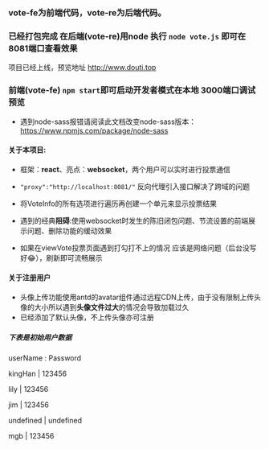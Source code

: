 ### vote-fe为前端代码，vote-re为后端代码。

### 已经打包完成 在后端(vote-re)用node 执行 `node vote.js` 即可在8081端口查看效果

项目已经上线，预览地址 http://www.douti.top

### 前端(vote-fe) `npm start`即可启动开发者模式在本地 3000端口调试预览
* 遇到node-sass报错请阅读此文档改变node-sass版本：https://www.npmjs.com/package/node-sass
#### 关于本项目:

* 框架：**react**、亮点：**websocket**，两个用户可以实时进行投票通信

* `"proxy":"http://localhost:8081/"` 反向代理引入接口解决了跨域的问题

* 将VoteInfo的所有选项进行遍历再创建一个单元来显示投票结果
* 遇到的经典**阻碍**:使用websocket时发生的陈旧闭包问题、节流设置的前端展示问题、删除功能的缓动效果

* 如果在viewVote投票页面遇到打勾打不上的情况 应该是网络问题（后台没写好😂），刷新即可流畅展示

#### 关于注册用户

* 头像上传功能使用antd的avatar组件通过远程CDN上传，由于没有限制上传头像的大小所以遇到**头像文件过大**的情况会导致加载过久
* 已经添加了默认头像，不上传头像亦可注册

##### 下表是初始用户数据

userName 	: Password

kingHan   | 123456

lily		    | 123456

jim		    | 123456

undefined | undefined

mgb	      | 123456
